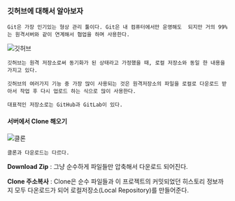 
### 깃허브에 대해서 알아보자
    Git은 가장 인기있는 형상 관리 툴이다. Git은 내 컴퓨터에서만 운영해도  되지만 거의 99%는 원격서버와 같이 연계해서 협업을 하며 사용한다.   

![깃허브](https://t1.daumcdn.net/cfile/tistory/993CCF4B5F17C75211)
   
    깃허브는 원격 저장소로써 동기화가 된 상태라고 가정했을 때, 로컬 저장소와 동일 한 내용을 가지고 있다.

    깃허브의 여러가지 기능 중 가장 많이 사용되는 것은 원격저장소의 파일을 로컬로 다운로드 받아서 작업 후 다시 업로드 하는 식으로 많이 사용한다.
    
    대표적인 저장소로는 GitHub과 GitLab이 있다.

#### 서버에서 Clone 해오기

![클론](https://t1.daumcdn.net/cfile/tistory/9913EE3C5F17C75214)

    클론과 다운로드는 다르다. 
    
**Download Zip** : 그냥 순수하게 파일들만 압축해서 다운로드 되어진다.

**Clone 주소복사** : Clone은 순수 파일들과 이 프로젝트의 커밋되었던 히스토리 정보까지 모두 다온로드가 되어 로컬저장소(Local Repository)를 만들어준다.